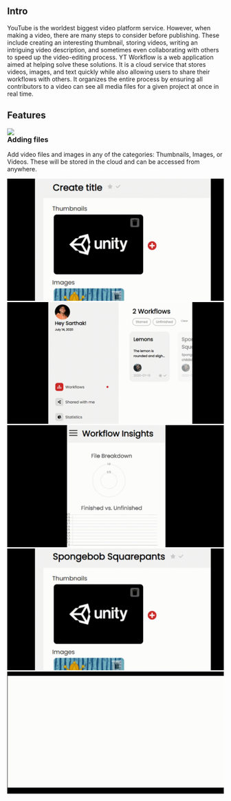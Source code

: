<h2>Intro</h2>
<p>
    YouTube is the worldest biggest video platform service. However, when making a video, there are many steps to consider before publishing. These include creating an interesting thumbnail, storing videos, writing an intriguing video description, and sometimes even collaborating with others to speed up the video-editing process. YT Workflow is a web application aimed at helping solve these solutions. It is a cloud service that stores videos, images, and text quickly while also allowing users to share their workflows with others. It organizes the entire process by ensuring all contributors to a video can see all media files for a given project at once in real time.
</p>
<h2>Features</h2>
<img src="Video-Overview/add-files-to-your-workflow.gif" align="left" width="500"/>
<h3>Adding files</h2>
<p>Add video files and images in any of the categories: Thumbnails, Images, or Videos. These will be stored in the cloud and can be accessed from anywhere.</p>
<img src="Video-Overview/add-meaningful-titles.gif" />  
<img src="Video-Overview/check-out-the-workflows-shared-with-you.gif" />
<img src="Video-Overview/gain-valuable-insights.gif"  />
<img src="Video-Overview/mark-whether-your-workflow-is-starred-and-finished.gif" />
<img src="Video-Overview/share-your-work-with-others.gif" />